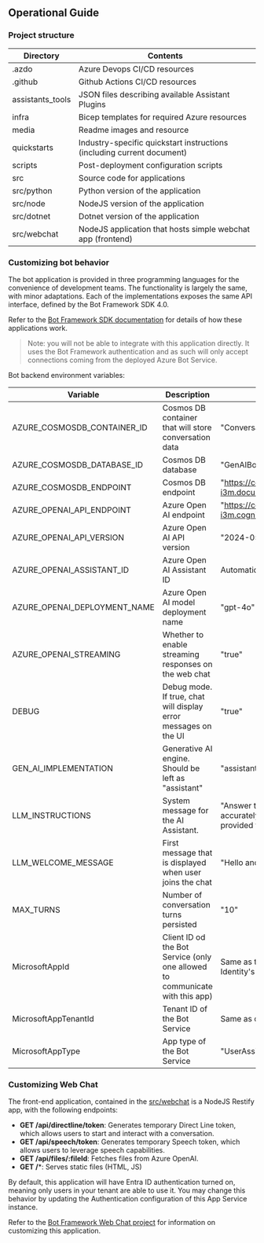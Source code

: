 
## Operational Guide

### Project structure

| Directory | Contents |
| --- | --- |
| .azdo | Azure Devops CI/CD resources |
| .github | Github Actions CI/CD resources |
| assistants_tools | JSON files describing available Assistant Plugins |
| infra | Bicep templates for required Azure resources |
| media | Readme images and resource |
| quickstarts | Industry-specific quickstart instructions (including current document) |
| scripts | Post-deployment configuration scripts |
| src | Source code for applications |
| src/python | Python version of the application |
| src/node | NodeJS version of the application |
| src/dotnet | Dotnet version of the application |
| src/webchat | NodeJS application that hosts simple webchat app (frontend) |

### Customizing bot behavior

The bot application is provided in three programming languages for the convenience of development teams. The functionality is largely the same, with minor adaptations. Each of the implementations exposes the same API interface, defined by the Bot Framework SDK 4.0.

Refer to the [Bot Framework SDK documentation](https://learn.microsoft.com/en-us/azure/bot-service/index-bf-sdk?view=azure-bot-service-4.0) for details of how these applications work.

> Note: you will not be able to integrate with this application directly. It uses the Bot Framework authentication and as such will only accept connections coming from the deployed Azure Bot Service.

Bot backend environment variables:

| Variable | Description | Default |
| --- | --- | --- |
| AZURE_COSMOSDB_CONTAINER_ID | Cosmos DB container that will store conversation data | "Conversations" |
| AZURE_COSMOSDB_DATABASE_ID | Cosmos DB database | "GenAIBot" |
| AZURE_COSMOSDB_ENDPOINT | Cosmos DB endpoint | "https://cosmos-macarbot-i3m.documents.azure.com:443/" |
| AZURE_OPENAI_API_ENDPOINT | Azure Open AI endpoint | "https://cog-macarbot-i3m.cognitiveservices.azure.com/" |
| AZURE_OPENAI_API_VERSION | Azure Open AI API version | "2024-05-01-preview" |
| AZURE_OPENAI_ASSISTANT_ID | Azure Open AI Assistant ID | Automatically generated |
| AZURE_OPENAI_DEPLOYMENT_NAME | Azure Open AI model deployment name | "gpt-4o" |
| AZURE_OPENAI_STREAMING | Whether to enable streaming responses on the web chat | "true" |
| DEBUG | Debug mode. If true, chat will display error messages on the UI | "true" |
| GEN_AI_IMPLEMENTATION | Generative AI engine. Should be left as "assistant" | "assistant" |
| LLM_INSTRUCTIONS | System message for the AI Assistant. | "Answer the questions as accurately as possible using the provided functions." |
| LLM_WELCOME_MESSAGE | First message that is displayed when user joins the chat | "Hello and welcome!" |
| MAX_TURNS | Number of conversation turns persisted | "10" |
| MicrosoftAppId | Client ID od the Bot Service (only one allowed to communicate with this app) | Same as the created Managed Identity's ID |
| MicrosoftAppTenantId | Tenant ID of the Bot Service | Same as current tenant ID |
| MicrosoftAppType | App type of the Bot Service | "UserAssignedMSI" |


### Customizing Web Chat

The front-end application, contained in the [src/webchat](../..//src/webchat) is a NodeJS Restify app, with the following endpoints:

- **GET /api/directline/token**: Generates temporary Direct Line token, which allows users to start and interact with a conversation.
- **GET /api/speech/token**: Generates temporary Speech token, which allows users to leverage speech capabilities.
- **GET /api/files/:fileId**: Fetches files from Azure OpenAI.
- **GET /***: Serves static files (HTML, JS)

By default, this application will have Entra ID authentication turned on, meaning only users in your tenant are able to use it. You may change this behavior by updating the Authentication configuration of this App Service instance.

Refer to the [Bot Framework Web Chat project](https://github.com/microsoft/BotFramework-WebChat) for information on customizing this application.
